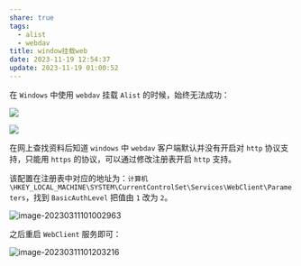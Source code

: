 ```yaml
---
share: true
tags:
  - alist
  - webdav
title: window挂载web
date: 2023-11-19 12:54:37
update: 2023-11-19 01:00:52
---
```

在 `Windows` 中使用 `webdav` 挂载 `Alist` 的时候，始终无法成功：

![](/images/IMG-window挂载web-20231119005454824.png)

![](/images/IMG-window挂载web-20231119005507621.png)

在网上查找资料后知道 `windows` 中 `webdav` 客户端默认并没有开启对 `http` 协议支持，只能用 `https` 的协议，可以通过修改注册表开启 `http` 支持。

该配置在注册表中对应的地址为：`计算机\HKEY_LOCAL_MACHINE\SYSTEM\CurrentControlSet\Services\WebClient\Parameters`，找到 `BasicAuthLevel` 把值由 `1` 改为 `2`。

![image-20230311101002963](https://git.mengqingpo.com:8888//fugary/blogpic/uploads/ab9e7b7d701010cf6e42a6f356fe3ea0/image-20230311101002963.png)

之后重启 `WebClient` 服务即可：

![image-20230311101203216](https://git.mengqingpo.com:8888//fugary/blogpic/uploads/ad6e819d374a5ac3c79441ac134193c3/image-20230311101203216.png)
